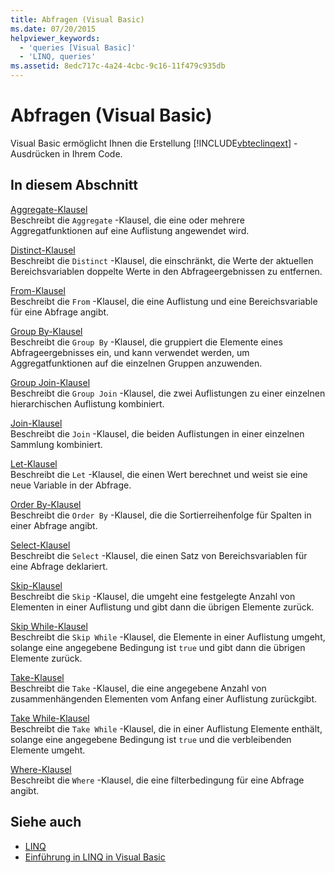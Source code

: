 ```yaml
---
title: Abfragen (Visual Basic)
ms.date: 07/20/2015
helpviewer_keywords:
  - 'queries [Visual Basic]'
  - 'LINQ, queries'
ms.assetid: 8edc717c-4a24-4cbc-9c16-11f479c935db
---
```

# <a name="queries-visual-basic"></a>Abfragen (Visual Basic)
Visual Basic ermöglicht Ihnen die Erstellung [!INCLUDE[vbteclinqext](~/includes/vbteclinqext-md.md)] -Ausdrücken in Ihrem Code.  
  
## <a name="in-this-section"></a>In diesem Abschnitt  
 [Aggregate-Klausel](../../../visual-basic/language-reference/queries/aggregate-clause.md)  
 Beschreibt die `Aggregate` -Klausel, die eine oder mehrere Aggregatfunktionen auf eine Auflistung angewendet wird.  
  
 [Distinct-Klausel](../../../visual-basic/language-reference/queries/distinct-clause.md)  
 Beschreibt die `Distinct` -Klausel, die einschränkt, die Werte der aktuellen Bereichsvariablen doppelte Werte in den Abfrageergebnissen zu entfernen.  
  
 [From-Klausel](../../../visual-basic/language-reference/queries/from-clause.md)  
 Beschreibt die `From` -Klausel, die eine Auflistung und eine Bereichsvariable für eine Abfrage angibt.  
  
 [Group By-Klausel](../../../visual-basic/language-reference/queries/group-by-clause.md)  
 Beschreibt die `Group By` -Klausel, die gruppiert die Elemente eines Abfrageergebnisses ein, und kann verwendet werden, um Aggregatfunktionen auf die einzelnen Gruppen anzuwenden.  
  
 [Group Join-Klausel](../../../visual-basic/language-reference/queries/group-join-clause.md)  
 Beschreibt die `Group Join` -Klausel, die zwei Auflistungen zu einer einzelnen hierarchischen Auflistung kombiniert.  
  
 [Join-Klausel](../../../visual-basic/language-reference/queries/join-clause.md)  
 Beschreibt die `Join` -Klausel, die beiden Auflistungen in einer einzelnen Sammlung kombiniert.  
  
 [Let-Klausel](../../../visual-basic/language-reference/queries/let-clause.md)  
 Beschreibt die `Let` -Klausel, die einen Wert berechnet und weist sie eine neue Variable in der Abfrage.  
  
 [Order By-Klausel](../../../visual-basic/language-reference/queries/order-by-clause.md)  
 Beschreibt die `Order By` -Klausel, die die Sortierreihenfolge für Spalten in einer Abfrage angibt.  
  
 [Select-Klausel](../../../visual-basic/language-reference/queries/select-clause.md)  
 Beschreibt die `Select` -Klausel, die einen Satz von Bereichsvariablen für eine Abfrage deklariert.  
  
 [Skip-Klausel](../../../visual-basic/language-reference/queries/skip-clause.md)  
 Beschreibt die `Skip` -Klausel, die umgeht eine festgelegte Anzahl von Elementen in einer Auflistung und gibt dann die übrigen Elemente zurück.  
  
 [Skip While-Klausel](../../../visual-basic/language-reference/queries/skip-while-clause.md)  
 Beschreibt die `Skip While` -Klausel, die Elemente in einer Auflistung umgeht, solange eine angegebene Bedingung ist `true` und gibt dann die übrigen Elemente zurück.  
  
 [Take-Klausel](../../../visual-basic/language-reference/queries/take-clause.md)  
 Beschreibt die `Take` -Klausel, die eine angegebene Anzahl von zusammenhängenden Elementen vom Anfang einer Auflistung zurückgibt.  
  
 [Take While-Klausel](../../../visual-basic/language-reference/queries/take-while-clause.md)  
 Beschreibt die `Take While` -Klausel, die in einer Auflistung Elemente enthält, solange eine angegebene Bedingung ist `true` und die verbleibenden Elemente umgeht.  
  
 [Where-Klausel](../../../visual-basic/language-reference/queries/where-clause.md)  
 Beschreibt die `Where` -Klausel, die eine filterbedingung für eine Abfrage angibt.  
  
## <a name="see-also"></a>Siehe auch
- [LINQ](../../../visual-basic/programming-guide/language-features/linq/index.md)
- [Einführung in LINQ in Visual Basic](../../../visual-basic/programming-guide/language-features/linq/introduction-to-linq.md)
